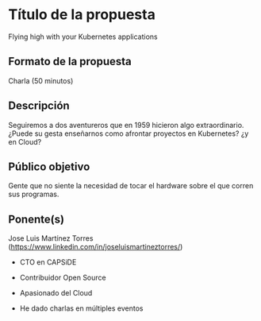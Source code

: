 # Título de la propuesta

Flying high with your Kubernetes applications

## Formato de la propuesta

Charla (50 minutos)

## Descripción

Seguiremos a dos aventureros que en 1959 hicieron algo extraordinario. ¿Puede su gesta enseñarnos como afrontar proyectos en Kubernetes? ¿y en Cloud?

## Público objetivo

Gente que no siente la necesidad de tocar el hardware sobre el que corren sus programas.

## Ponente(s)

Jose Luis Martínez Torres (https://www.linkedin.com/in/joseluismartineztorres/)

* CTO en CAPSiDE

* Contribuidor Open Source

* Apasionado del Cloud

* He dado charlas en múltiples eventos

